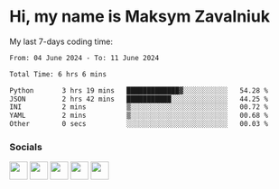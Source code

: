 Hi, my name is Maksym Zavalniuk
========================================================================================================================================

My last 7-days coding time:
<!--START_SECTION:waka-->

```txt
From: 04 June 2024 - To: 11 June 2024

Total Time: 6 hrs 6 mins

Python       3 hrs 19 mins   █████████████▓░░░░░░░░░░░   54.28 %
JSON         2 hrs 42 mins   ███████████░░░░░░░░░░░░░░   44.25 %
INI          2 mins          ▒░░░░░░░░░░░░░░░░░░░░░░░░   00.72 %
YAML         2 mins          ▒░░░░░░░░░░░░░░░░░░░░░░░░   00.68 %
Other        0 secs          ░░░░░░░░░░░░░░░░░░░░░░░░░   00.03 %
```

<!--END_SECTION:waka-->


### Socials

<p align="left"> <a href="https://www.dev.to/mezgoodle" target="_blank" rel="noreferrer"><img src="https://raw.githubusercontent.com/danielcranney/readme-generator/main/public/icons/socials/devdotto.svg" width="32" height="32" /></a> <a href="https://discord.com/users/mezgoodle" target="_blank" rel="noreferrer"><img src="https://raw.githubusercontent.com/danielcranney/readme-generator/main/public/icons/socials/discord.svg" width="32" height="32" /></a> <a href="https://www.github.com/mezgoodle" target="_blank" rel="noreferrer"><img src="https://raw.githubusercontent.com/danielcranney/readme-generator/main/public/icons/socials/github.svg" width="32" height="32" /></a> <a href="http://www.instagram.com/sylvenis" target="_blank" rel="noreferrer"><img src="https://raw.githubusercontent.com/danielcranney/readme-generator/main/public/icons/socials/instagram.svg" width="32" height="32" /></a> <a href="https://www.linkedin.com/in/maksym-zavalniuk-ba4a72193" target="_blank" rel="noreferrer"><img src="https://raw.githubusercontent.com/danielcranney/readme-generator/main/public/icons/socials/linkedin.svg" width="32" height="32" /></a></p>
